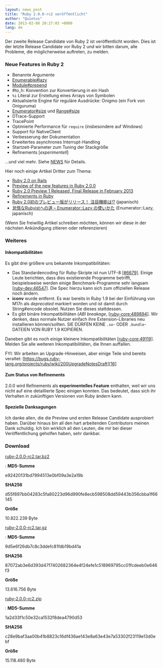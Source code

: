 ```yaml
---
layout: news_post
title: "Ruby 2.0.0-rc2 veröffentlicht"
author: "Quintus"
date: 2013-02-08 20:27:03 +0000
lang: de
---
```


Der zweite Release Candidate von Ruby 2 ist veröffentlicht worden. Dies
ist der letzte Release Candidate vor Ruby 2 und wir bitten darum, alle
Probleme, die möglicherweise auftreten, zu melden.

### Neue Features in Ruby 2

* Benannte Argumente
* [Enumerable#lazy][1]
* [Module#prepend][2]
* \#to\_h: Konvention zur Konvertierung in ein Hash
* `%i` Literal zur Erstellung eines Arrays von Symbolen
* Aktualisierte Engine für reguläre Ausdrücke: Onigmo (ein Fork von
  Oniguruma)
* [Enumerator#size][3] und [Range#size][4]
* DTrace-Support
* TracePoint
* Optimierte Performance für `require` (insbesondere auf Windows)
* Support für NativeClient
* Verbesserung der Dokumentation
* Erweitertes asynchrones Interrupt-Handling
* Startzeit-Parameter zum Tuning der Stackgröße
* Refinements \[*experimentell*\]

...und viel mehr. Siehe [NEWS][5] für Details.

Hier noch einige Artikel Dritter zum Thema:

* [Ruby 2.0 on Rails][6]
* [Preview of the new features in Ruby 2.0.0][7]
* [Ruby 2.0 Preview 1 Released, Final Release in February 2013][8]
* [Refinements in Ruby][9]
* [Ruby 2.0初のプレビュー版がリリース！ 注目機能は!?][10] (japanisch)
* [怠惰なRubyistへの道 – Enumerator::Lazy の使いかた][11] (Enumerator::Lazy,
  japanisch)

(Wenn Sie freiwillig Artikel schreiben möchten, können wir diese in der
nächsten Ankündigung zitieren oder referenzieren)

### Weiteres

#### Inkompatibilitäten

Es gibt drei größere uns bekannte Inkompatibilitäten:

* Das Standardencoding für Ruby-Skripte ist nun UTF-8 [\[#6679\]][12].
  Einige Leute berichten, dass dies existierende Programme betrifft,
  beispielsweise werden einige Benchmark-Programme sehr langsam
  [\[ruby-dev:46547\]][13]. Die Spec hierzu kann sich zum offiziellen
  Release noch ändern.
* **iconv** wurde entfernt. Es war bereits in Ruby 1.9 bei der
  Einführung von M17n als *deprecated* markiert worden und ist damit
  durch String#encode obsolet. Nutzen Sie dieses stattdessen.
* Es gibt binäre Inkompatibilitäten (*ABI breakage*,
  [\[ruby-core:489894\]][14]. Wir denken, dass normale Nutzer einfach
  ihre Extension-Libraries neu installieren können/sollten. SIE DÜRFEN
  KEINE `.so`- ODER `.bundle`-DATEIEN VON RUBY 1.9 KOPIEREN.

Daneben gibt es noch einige kleinere Inkompatibilitäten
[\[ruby-core:49119\]][15]. Melden Sie alle weiteren Inkompatibilitäten,
die Ihnen auffallen.

FYI: Wir arbeiten an Upgrade-Hinweisen, aber einige Teile sind bereits
veraltet:
[https://bugs.ruby-lang.org/projects/ruby/wiki/200UpgradeNotesDraft][16]

#### Zum Status von Refinements

2\.0.0 wird Refinements als **experimentelles Feature** enthalten, weil
wir uns nicht auf eine detaillierte Spec einigen konnten. Das bedeutet,
dass sich ihr Verhalten in zukünftigen Versionen von Ruby ändern kann.

#### Spezielle Danksagungen

Ich danke allen, die die Preview und ersten Release Candidate
ausprobiert haben. Darüber hinaus bin all den hart arbeitenden
Contributors meinen Dank schuldig. Ich bin wirklich all den Leuten, die
mir bei dieser Veröffentlichung geholfen haben, sehr dankbar.

### Download

[ruby-2.0.0-rc2.tar.bz2][17]

: **MD5-Summe**

  e92420131bd7994513e0bf09a3e2a19b

  **SHA256**

  d55f897bb04283c5fa80223d96d990fe8ecb598508dd59443b356cbba1f66145

  **Größe**

  10\.822.239 Byte

[ruby-2.0.0-rc2.tar.gz][18]

: **MD5-Summe**

  9d5e6f26db7c8c3ddefc81fdb19bd41a

  **SHA256**

  87072ab3e6d393d47f7402682364e4f24efe1c518969795cc01fcdeeb0e646f3

  **Größe**

  13\.616.756 Byte

[ruby-2.0.0-rc2.zip][19]

: **MD5-Summe**

  1a2d33f1c50e32ca1532f8dea4790d53

  **SHA256**

  c28e9baf3aa00b41b8823c16df436ae143e8a63e43e7a53302f23119e13d0ebf

  **Größe**

  15\.118.480 Byte



[1]: http://www.ruby-doc.org/core-2.0/Enumerable.html#method-i-lazy
[2]: http://www.ruby-doc.org/core-2.0/Module.html#method-i-prepend
[3]: http://www.ruby-doc.org/core-2.0/Enumerator.html#method-i-size
[4]: http://www.ruby-doc.org/core-2.0/Range.html#method-i-size
[5]: https://svn.ruby-lang.org/cgi-bin/viewvc.cgi/tags/v2_0_0_rc2/NEWS?view=markup
[6]: https://speakerdeck.com/a_matsuda/ruby-2-dot-0-on-rails
[7]: http://globaldev.co.uk/2012/11/ruby-2-0-0-preview-features/
[8]: http://www.infoq.com/news/2012/11/ruby-20-preview1
[9]: http://timelessrepo.com/refinements-in-ruby
[10]: http://el.jibun.atmarkit.co.jp/rails/2012/11/ruby-20-8256.html
[11]: https://speakerdeck.com/nagachika/rubyist-enumeratorlazy
[12]: https://bugs.ruby-lang.org/issues/6679
[13]: https://blade.ruby-lang.org/ruby-dev/46547
[14]: http://blade.nagaokaut.ac.jp/cgi-bin/scat.rb/ruby/ruby-core/48984
[15]: http://blade.nagaokaut.ac.jp/cgi-bin/scat.rb/ruby/ruby-core/49119
[16]: https://bugs.ruby-lang.org/projects/ruby/wiki/200UpgradeNotesDraft
[17]: https://cache.ruby-lang.org/pub/ruby/2.0/ruby-2.0.0-rc2.tar.bz2
[18]: https://cache.ruby-lang.org/pub/ruby/2.0/ruby-2.0.0-rc2.tar.gz
[19]: https://cache.ruby-lang.org/pub/ruby/2.0/ruby-2.0.0-rc2.zip
